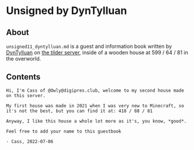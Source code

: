 # Unsigned by DynTylluan

## About
`unsigned11_dyntylluan.md` is a guest and information book written by [DynTylluan](https://namemc.com/profile/DynTylluan.1) on [the tilder server](https://mc.tildeverse.org), inside of a wooden house at 599 / 64 / 81 in the overworld.

## Contents
```
Hi, I'm Cass of @Owly@digipres.club, welcome to my second house made on this server.

My first house was made in 2021 when I was very new to Minecraft, so it's not the best, but you can find it at: 418 / 88 / 81

Anyway, I like this house a whole lot more as it's, you know, *good*.

Feel free to add your name to this guestbook

- Cass, 2022-07-06
```